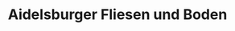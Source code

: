 ---
title: "Aidelsburger Fliesen und Boden"
url: /kuehbach/aidelsburger-fliesen-und-boden/
shop: Fußböden
---